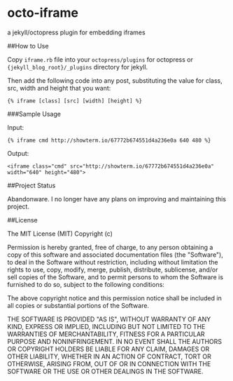 octo-iframe
===========

a jekyll/octopress plugin for embedding iframes

##How to Use

Copy `iframe.rb` file into your `octopress/plugins` for octopress or `{jekyll_blog_root}/_plugins` directory for jekyll.

Then add the following code into any post, substituting the value for class, src, width and height that you want:

```
{% iframe [class] [src] [width] [height] %}
```

###Sample Usage

Input:

```
{% iframe cmd http://showterm.io/67772b674551d4a236e0a 640 480 %}
```

Output:

``` 
<iframe class="cmd" src="http://showterm.io/67772b674551d4a236e0a" width="640" height="480">
```


##Project Status

Abandonware. I no longer have any plans on improving and maintaining this project.


##License

The MIT License (MIT) Copyright (c)

Permission is hereby granted, free of charge, to any person obtaining a copy of this software and associated documentation files (the "Software"), to deal in the Software without restriction, including without limitation the rights to use, copy, modify, merge, publish, distribute, sublicense, and/or sell copies of the Software, and to permit persons to whom the Software is furnished to do so, subject to the following conditions:

The above copyright notice and this permission notice shall be included in all copies or substantial portions of the Software.

THE SOFTWARE IS PROVIDED "AS IS", WITHOUT WARRANTY OF ANY KIND, EXPRESS OR IMPLIED, INCLUDING BUT NOT LIMITED TO THE WARRANTIES OF MERCHANTABILITY, FITNESS FOR A PARTICULAR PURPOSE AND NONINFRINGEMENT. IN NO EVENT SHALL THE AUTHORS OR COPYRIGHT HOLDERS BE LIABLE FOR ANY CLAIM, DAMAGES OR OTHER LIABILITY, WHETHER IN AN ACTION OF CONTRACT, TORT OR OTHERWISE, ARISING FROM, OUT OF OR IN CONNECTION WITH THE SOFTWARE OR THE USE OR OTHER DEALINGS IN THE SOFTWARE.